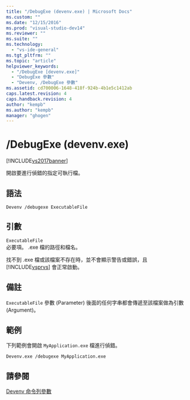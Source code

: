 ```yaml
---
title: "/DebugExe (devenv.exe) | Microsoft Docs"
ms.custom: ""
ms.date: "12/15/2016"
ms.prod: "visual-studio-dev14"
ms.reviewer: ""
ms.suite: ""
ms.technology: 
  - "vs-ide-general"
ms.tgt_pltfrm: ""
ms.topic: "article"
helpviewer_keywords: 
  - "/DebugExe [devenv.exe]"
  - "DebugExe 參數"
  - "Devenv, /DebugExe 參數"
ms.assetid: cd700006-1648-418f-924b-4b1e5c1412ab
caps.latest.revision: 4
caps.handback.revision: 4
author: "kempb"
ms.author: "kempb"
manager: "ghogen"
---
```

# /DebugExe (devenv.exe)
[!INCLUDE[vs2017banner](../../code-quality/includes/vs2017banner.md)]

開啟要進行偵錯的指定可執行檔。  
  
## 語法  
  
```  
Devenv /debugexe ExecutableFile  
```  
  
## 引數  
 `ExecutableFile`  
 必要項。  .exe 檔的路徑和檔名。  
  
 找不到 .exe 檔或該檔案不存在時，並不會顯示警告或錯誤，且 [!INCLUDE[vsprvs](../../code-quality/includes/vsprvs_md.md)] 會正常啟動。  
  
## 備註  
 `ExecutableFile` 參數 \(Parameter\) 後面的任何字串都會傳遞至該檔案做為引數 \(Argument\)。  
  
## 範例  
 下列範例會開啟 `MyApplication.exe` 檔進行偵錯。  
  
```  
Devenv.exe /debugexe MyApplication.exe  
```  
  
## 請參閱  
 [Devenv 命令列參數](../../ide/reference/devenv-command-line-switches.md)